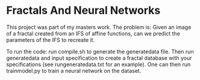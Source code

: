 # Fractals And Neural Networks

This project was part of my masters work. The problem is: Given an image of a fractal created from an IFS of affine functions, can we predict the parameters of the IFS to recreate it. 

To run the code:
run compile.sh to generate the generatedata file. Then run generatedata and input specification to create a fractal database with your specifications (see rungeneratedata.txt for an example). One can then run trainmodel.py to train a neural network on the dataset.
